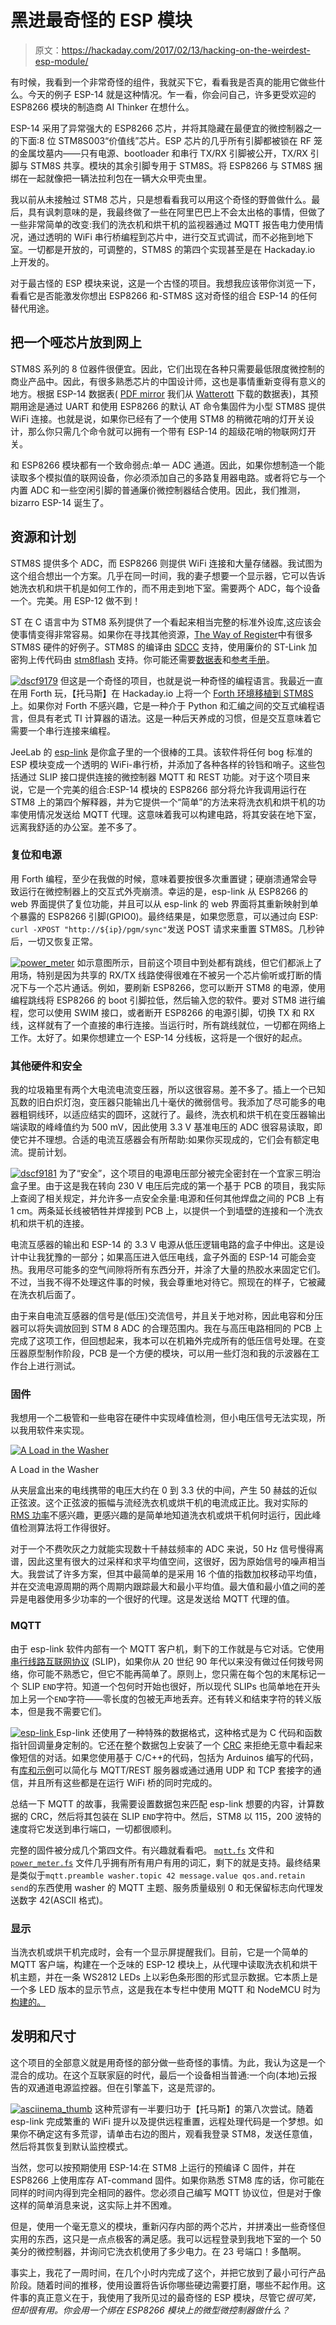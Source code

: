 # 黑进最奇怪的 ESP 模块

> 原文：<https://hackaday.com/2017/02/13/hacking-on-the-weirdest-esp-module/>

有时候，我看到一个非常奇怪的组件，我就买下它，看看我是否真的能用它做些什么。今天的例子 ESP-14 就是这种情况。乍一看，你会问自己，许多更受欢迎的 ESP8266 模块的制造商 AI Thinker 在想什么。

ESP-14 采用了异常强大的 ESP8266 芯片，并将其隐藏在最便宜的微控制器之一的下面:8 位 STM8S003“价值线”芯片。ESP 芯片的几乎所有引脚都被锁在 RF 笼的金属坟墓内——只有电源、bootloader 和串行 TX/RX 引脚被公开，TX/RX 引脚与 STM8S 共享。模块的其余引脚专用于 STM8S。将 ESP8266 与 STM8S 捆绑在一起就像把一辆法拉利包在一辆大众甲壳虫里。

我以前从未接触过 STM8 芯片，只是想看看我可以用这个奇怪的野兽做什么。最后，具有讽刺意味的是，我最终做了一些在阿里巴巴上不会太出格的事情，但做了一些非常简单的改变:我们的洗衣机和烘干机的监视器通过 MQTT 报告电力使用情况，通过透明的 WiFi 串行桥编程到芯片中，进行交互式调试，而不必拖到地下室。一切都是开放的，可调整的，STM8S 的第四个实现甚至是在 Hackaday.io 上开发的。

对于最古怪的 ESP 模块来说，这是一个古怪的项目。我想我应该带你浏览一下，看看它是否能激发你想出 ESP8266 和-STM8S 这对奇怪的组合 ESP-14 的任何替代用途。

## 把一个哑芯片放到网上

STM8S 系列的 8 位器件很便宜。因此，它们出现在各种只需要最低限度微控制的商业产品中。因此，有很多熟悉芯片的中国设计师，这也是事情重新变得有意义的地方。根据 ESP-14 数据表( [PDF mirror](https://github.com/hexagon5un/hackaday_esp-14_power_meter/blob/master/docs/AI-Thinker_ESP-14.pdf) 我们从 [Watterott](http://www.watterott.com/de/AI-Thinker-ESP8266-ESP-14-WiFi/WLAN-Modul-STM8S-MCU) 下载的数据表)，其预期用途是通过 UART 和使用 ESP8266 的默认 AT 命令集固件为小型 STM8S 提供 WiFi 连接。也就是说，如果你已经有了一个使用 STM8 的稍微花哨的灯开关设计，那么你只需几个命令就可以拥有一个带有 ESP-14 的超级花哨的物联网灯开关。

和 ESP8266 模块都有一个致命弱点:单一 ADC 通道。因此，如果你想制造一个能读取多个模拟值的联网设备，你必须添加自己的多路复用器电路。或者将它与一个内置 ADC 和一些空闲引脚的普通廉价微控制器结合使用。因此，我们推测，bizarro ESP-14 诞生了。

## 资源和计划

STM8S 提供多个 ADC，而 ESP8266 则提供 WiFi 连接和大量存储器。我试图为这个组合想出一个方案。几乎在同一时间，我的妻子想要一个显示器，它可以告诉她洗衣机和烘干机是如何工作的，而不用走到地下室。需要两个 ADC，每个设备一个。完美。用 ESP-12 做不到！

ST 在 C 语言中为 STM8 系列提供了一个看起来相当完整的标准外设库,这应该会使事情变得非常容易。如果你在寻找其他资源，[The Way of Register](http://blog.mark-stevens.co.uk/the-way-of-the-register/)中有很多 STM8S 硬件的好例子。STM8S 的编译由 [SDCC](http://sdcc.sourceforge.net/) 支持，使用廉价的 ST-Link 加密狗上传代码由 [stm8flash](https://github.com/vdudouyt/stm8flash) 支持。你可能还需要[数据表](http://www.st.com/resource/en/datasheet/stm8s003k3.pdf)和[参考手册](http://www.st.com/content/ccc/resource/technical/document/reference_manual/9a/1b/85/07/ca/eb/4f/dd/CD00190271.pdf/files/CD00190271.pdf/jcr:content/translations/en.CD00190271.pdf)。

[![dscf9179](img/7ef0a95d199e5d9ac8649becaf12f82a.png)](https://hackaday.com/wp-content/uploads/2017/01/dscf9179.jpg) 但这是一个奇怪的项目，也就是说一种奇怪的编程语言。我最近一直在用 Forth 玩，【托马斯】在 Hackaday.io 上将一个 [Forth 环境移植到 STM8S](https://hackaday.io/project/16097-eforth-for-cheap-stm8s-value-line-gadgets) 上。如果你对 Forth 不感兴趣，它是一种介于 Python 和汇编之间的交互式编程语言，但具有老式 TI 计算器的语法。这是一种后天养成的习惯，但是交互意味着它需要一个串行连接来编程。

JeeLab 的 [esp-link](https://github.com/jeelabs/esp-link) 是你盒子里的一个很棒的工具。该软件将任何 bog 标准的 ESP 模块变成一个透明的 WiFi-串行桥，并添加了各种各样的铃铛和哨子。这些包括通过 SLIP 接口提供连接的微控制器 MQTT 和 REST 功能。对于这个项目来说，它是一个完美的组合:ESP-14 模块的 ESP8266 部分将允许我调用运行在 STM8 上的第四个解释器，并为它提供一个“简单”的方法来将洗衣机和烘干机的功率使用情况发送给 MQTT 代理。这意味着我可以构建电路，将其安装在地下室，远离我舒适的办公室。差不多了。

### 复位和电源

用 Forth 编程，至少在我做的时候，意味着要按很多次重置键；硬崩溃通常会导致运行在微控制器上的交互式外壳崩溃。幸运的是，esp-link 从 ESP8266 的 web 界面提供了复位功能，并且可以从 esp-link 的 web 界面将其重新映射到单个暴露的 ESP8266 引脚(GPIO0)。最终结果是，如果您愿意，可以通过向 ESP: `curl -XPOST "http://${ip}/pgm/sync"`发送 POST 请求来重置 STM8S。几秒钟后，一切又恢复正常。

[![power_meter](img/e94b8d0691f8cd87548a5c48ce751add.png)](https://hackaday.com/wp-content/uploads/2017/01/power_meter.png) 如示意图所示，目前这个项目中到处都有跳线，但它们都派上了用场，特别是因为共享的 RX/TX 线路使得很难在不被另一个芯片偷听或打断的情况下与一个芯片通话。例如，要刷新 ESP8266，您可以断开 STM8 的电源，使用编程跳线将 ESP8266 的 boot 引脚拉低，然后输入您的软件。要对 STM8 进行编程，您可以使用 SWIM 接口，或者断开 ESP8266 的电源引脚，切换 TX 和 RX 线，这样就有了一个直接的串行连接。当运行时，所有跳线就位，一切都在网络上工作。太好了。如果你想建立一个 ESP-14 分线板，这将是一个很好的起点。

### 其他硬件和安全

我的垃圾箱里有两个大电流电流变压器，所以这很容易。差不多了。插上一个已知瓦数的旧白炽灯泡，变压器只能输出几十毫伏的微弱信号。我添加了尽可能多的电器粗铜线环，以适应结实的圆环，这就行了。最终，洗衣机和烘干机在变压器输出端读取的峰峰值约为 500 mV，因此使用 3.3 V 基准电压的 ADC 很容易读取，即使它并不理想。合适的电流互感器会有所帮助:如果你买现成的，它们会有额定电流。提前计划。

[![dscf9181](img/b0aaa4b226e0dadd053d3e2f8407b2a7.png)](https://hackaday.com/wp-content/uploads/2017/01/dscf9181.jpg) 为了“安全”，这个项目的电源电压部分被完全密封在一个宜家三明治盒子里。由于这是我在转向 230 V 电压后完成的第一个基于 PCB 的项目，我实际上查阅了相关规定，并允许多一点安全余量:电源和任何其他焊盘之间的 PCB 上有 1 cm。两条延长线被牺牲并焊接到 PCB 上，以提供一个到墙壁的连接和一个洗衣机和烘干机的连接。

电流互感器的输出和 ESP-14 的 3.3 V 电源从低压逻辑电路的盒子中伸出。这是设计中让我犹豫的一部分；如果高压进入低压电线，盒子外面的 ESP-14 可能会变热。我用尽可能多的空气间隙将所有东西分开，并涂了大量的热胶水来固定它们。不过，当我不得不处理这件事的时候，我会尊重地对待它。照现在的样子，它被藏在洗衣机后面了。

由于来自电流互感器的信号是(低压)交流信号，并且关于地对称，因此电容和分压器可以将失调放回到 STM 8 ADC 的合理范围内。我在与高压电路相同的 PCB 上完成了这项工作，但回想起来，我本可以在机箱外完成所有的低压信号处理。在变压器原型制作阶段，PCB 是一个方便的模块，可以用一些灯泡和我的示波器在工作台上进行测试。

### 固件

我想用一个二极管和一些电容在硬件中实现峰值检测，但小电压信号无法实现，所以我用软件来实现。

[![A Load in the Washer](img/3158d1e296910ef8e5420967e5a67c4b.png)](https://hackaday.com/wp-content/uploads/2017/01/washer_log_2017-01-23-1946351.png)

A Load in the Washer

从夹层盒出来的电线携带的电压大约在 0 到 3.3 伏的中间，产生 50 赫兹的近似正弦波。这个正弦波的振幅与流经洗衣机或烘干机的电流成正比。我对实际的 [RMS 功率](https://en.wikipedia.org/wiki/Root_mean_square#Average_power)不感兴趣，更感兴趣的是简单地知道洗衣机或烘干机何时运行，因此峰值检测算法将工作得很好。

对于一个不费吹灰之力就能实现数十千赫兹频率的 ADC 来说，50 Hz 信号慢得离谱，因此这里有很大的过采样和求平均值空间，这很好，因为原始信号的噪声相当大。我尝试了许多方案，但其中最简单的是采用 16 个值的指数加权移动平均值，并在交流电源周期的两个周期内跟踪最大和最小平均值。最大值和最小值之间的差异是电器使用多少功率的一个很好的代理。这是发送给 MQTT 代理的值。

### MQTT

由于 esp-link 软件内部有一个 MQTT 客户机，剩下的工作就是与它对话。它使用[串行线路互联网协议](https://en.wikipedia.org/wiki/Serial_Line_Internet_Protocol) (SLIP)，如果你从 20 世纪 90 年代以来没有做过任何拨号网络，你可能不熟悉它，但它不能再简单了。原则上，您只需在每个包的末尾标记一个 SLIP `END`字符。知道一个包何时开始也很好，所以现代 SLIPs 也简单地在开头加上另一个`END`字符——零长度的包被无声地丢弃。还有转义和结束字符的转义版本，但是我不需要它们。

[![esp-link](img/f4137c20f68babe3d4d6ccdf47601151.png) ](https://hackaday.com/wp-content/uploads/2017/01/esp-link.png) Esp-link 还使用了一种特殊的数据格式，这种格式是为 C 代码和函数指针回调量身定制的。它还在整个数据包上安装了一个 [CRC](https://en.wikipedia.org/wiki/Cyclic_redundancy_check) 来拒绝无意中看起来像短信的对话。如果您使用基于 C/C++的代码，包括为 Arduinos 编写的代码，有[库和示例](https://github.com/jeelabs/el-client)可以简化与 MQTT/REST 服务器或通过通用 UDP 和 TCP 套接字的通信，并且所有这些都是在运行 WiFi 桥的同时完成的。

总结一下 MQTT 的故事，我需要设置数据包来匹配 esp-link 想要的内容，计算数据的 CRC，然后将其包装在 SLIP `END`字符中。然后，STM8 以 115，200 波特的速度将它发送到串行端口，一切都很顺利。

完整的固件被分成几个第四文件。有兴趣就看看吧。 [`mqtt.fs`](https://github.com/hexagon5un/hackaday_esp-14_power_meter/blob/master/forth_system/mqtt.fs) 文件和 [`power_meter.fs`](https://github.com/hexagon5un/hackaday_esp-14_power_meter/blob/master/forth_system/power_meter.fs) 文件几乎拥有所有用户有用的词汇，剩下的就是支持。最终结果是类似于`mqtt.preamble washer.topic 42 message.value qos.and.retain send`的东西使用 washer 的 MQTT 主题、服务质量级别 0 和无保留标志向代理发送数字 42(ASCII 格式)。

### 显示

当洗衣机或烘干机完成时，会有一个显示屏提醒我们。目前，它是一个简单的 MQTT 客户端，构建在一个乏味的 ESP-12 模块上，从代理中读取洗衣机和烘干机主题，并在一条 WS2812 LEDs 上以彩色条形图的形式显示数据。它本质上是一个多 LED 版本的显示节点，这是我在本专栏中使用 MQTT 和 NodeMCU 时为[构建的。](http://hackaday.com/2016/05/17/minimal-mqtt-networked-nodes/)

## 发明和尺寸

这个项目的全部意义就是用奇怪的部分做一些奇怪的事情。为此，我认为这是一个混合的成功。在这个互联家庭的时代，最后一个设备相当普通:一个向(本地)云报告的双通道电源监控器。但在引擎盖下，这是荒谬的。

[![asciinema_thumb](img/03b549d78ed2184917f0da1381032da3.png)](https://asciinema.org/a/101273) 这种荒谬有一半要归功于【托马斯】的第八次尝试。随着 esp-link 完成繁重的 WiFi 提升以及提供远程重置，远程处理代码是一个梦想。如果你不确定这有多荒谬，请单击右边的图片，观看我登录 STM8，发送任意值，然后将其恢复到默认监控模式。

当然，您可以按预期使用 ESP-14:在 STM8 上运行的预编译 C 固件，并在 ESP8266 上使用库存 AT-command 固件。如果你熟悉 STM8 库的话，你可能在同样的时间内得到完全相同的器件。您必须自己编写 MQTT 协议位，但是对于像这样的简单消息来说，这实际上并不困难。

但是，使用一个毫无意义的模块，重新闪存内部的两个芯片，并拼凑出一些奇怪但实用的东西，这只是一点点极客的满足感。我可以远程登录到我地下室的一个 50 美分的微控制器，并询问它洗衣机使用了多少电力。在 23 号端口！多酷啊。

事实上，我花了一周时间，在几个小时内完成了这个，并把它放到了最小可行产品阶段。随着时间的推移，使用设置将告诉你哪些硬边需要打磨，哪些不起作用。这件事的真正意义在于，我使用了我所见过的最奇怪的 ESP 模块，尽管它*很可笑，但却很有用。你会用一个绑在 ESP8266 模块上的微型微控制器做什么？*